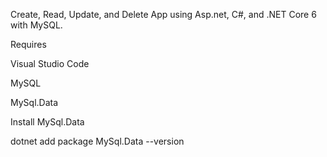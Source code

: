 Create, Read, Update, and Delete App using Asp.net, C#, and .NET Core 6 with MySQL.

Requires 

Visual Studio Code

MySQL

MySql.Data 



Install MySql.Data 

dotnet add package MySql.Data --version <version number here>
